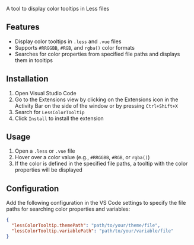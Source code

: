 A tool to display color tooltips in Less files

## Features

- Display color tooltips in `.less` and `.vue` files
- Supports `#RRGGBB`, `#RGB`, and `rgba()` color formats
- Searches for color properties from specified file paths and displays them in tooltips

## Installation

1. Open Visual Studio Code
2. Go to the Extensions view by clicking on the Extensions icon in the Activity Bar on the side of the window or by pressing `Ctrl+Shift+X`
3. Search for `LessColorTooltip`
4. Click `Install` to install the extension

## Usage

1. Open a `.less` or `.vue` file
2. Hover over a color value (e.g., `#RRGGBB`, `#RGB`, or `rgba()`)
3. If the color is defined in the specified file paths, a tooltip with the color properties will be displayed

## Configuration

Add the following configuration in the VS Code settings to specify the file paths for searching color properties and variables:

```json
{
  "lessColorTooltip.themePath": "path/to/your/theme/file",
  "lessColorTooltip.variablePath": "path/to/your/variable/file"
}
```